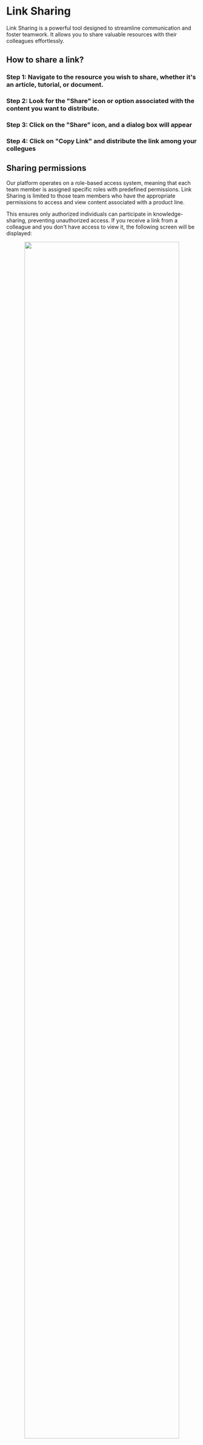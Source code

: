 # Link Sharing 

Link Sharing is a powerful tool designed to streamline communication and foster teamwork. It allows you to share valuable resources with their colleagues effortlessly.

## How to share a link?

### Step 1: Navigate to the resource you wish to share, whether it's an **article**, **tutorial**, or **document**.

### Step 2: Look for the "Share" icon or option associated with the content you want to distribute.

### Step 3: Click on the "Share" icon, and a dialog box will appear

### Step 4: Click on "Copy Link" and distribute the link among your collegues 


## Sharing permissions 

Our platform operates on a role-based access system, meaning that each team member is assigned specific roles with predefined permissions. Link Sharing is limited to those team members who have the appropriate permissions to access and view content associated with a product line. 

This ensures only authorized individuals can participate in knowledge-sharing, preventing unauthorized access. If you receive a link from a colleague and you don't have access to view it, the following screen will be displayed:

<p align="center"><img src="https://i.imgur.com/5cCT2eY.png" width="90%"></p>



